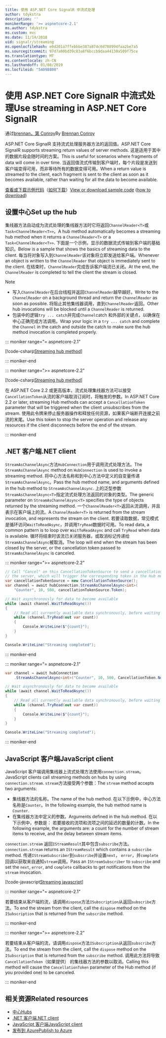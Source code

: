 ```yaml
---
title: 使用 ASP.NET Core SignalR 中流式处理
author: tdykstra
description: ''
monikerRange: '>= aspnetcore-2.1'
ms.author: tdykstra
ms.custom: mvc
ms.date: 11/14/2018
uid: signalr/streaming
ms.openlocfilehash: e0d201a7ffebbbe387a874c6d788994faa2be7a5
ms.sourcegitcommit: 97d7a00bd39c83a8f6bccb9daa44130a509f75ce
ms.translationtype: MT
ms.contentlocale: zh-CN
ms.lasthandoff: 01/08/2019
ms.locfileid: "54098800"
---
```

# <a name="use-streaming-in-aspnet-core-signalr"></a><span data-ttu-id="61e74-102">使用 ASP.NET Core SignalR 中流式处理</span><span class="sxs-lookup"><span data-stu-id="61e74-102">Use streaming in ASP.NET Core SignalR</span></span>

<span data-ttu-id="61e74-103">通过[brennan，第 Conroy](https://github.com/BrennanConroy)</span><span class="sxs-lookup"><span data-stu-id="61e74-103">By [Brennan Conroy](https://github.com/BrennanConroy)</span></span>

<span data-ttu-id="61e74-104">ASP.NET Core SignalR 支持流式处理服务器方法的返回值。</span><span class="sxs-lookup"><span data-stu-id="61e74-104">ASP.NET Core SignalR supports streaming return values of server methods.</span></span> <span data-ttu-id="61e74-105">这是适用于其中的数据片段会随时间的方案。</span><span class="sxs-lookup"><span data-stu-id="61e74-105">This is useful for scenarios where fragments of data will come in over time.</span></span> <span data-ttu-id="61e74-106">当返回值流式传输到客户端时，每个片段是发送到客户端变得可用，而非等待所有的数据变得可用。</span><span class="sxs-lookup"><span data-stu-id="61e74-106">When a return value is streamed to the client, each fragment is sent to the client as soon as it becomes available, rather than waiting for all the data to become available.</span></span>

<span data-ttu-id="61e74-107">[查看或下载示例代码](https://github.com/aspnet/Docs/tree/live/aspnetcore/signalr/streaming/sample)（[如何下载](xref:index#how-to-download-a-sample)）</span><span class="sxs-lookup"><span data-stu-id="61e74-107">[View or download sample code](https://github.com/aspnet/Docs/tree/live/aspnetcore/signalr/streaming/sample) ([how to download](xref:index#how-to-download-a-sample))</span></span>

## <a name="set-up-the-hub"></a><span data-ttu-id="61e74-108">设置中心</span><span class="sxs-lookup"><span data-stu-id="61e74-108">Set up the hub</span></span>

<span data-ttu-id="61e74-109">集线器方法自动成为流式处理的集线器方法时它将返回`ChannelReader<T>`或`Task<ChannelReader<T>>`。</span><span class="sxs-lookup"><span data-stu-id="61e74-109">A hub method automatically becomes a streaming hub method when it returns a `ChannelReader<T>` or a `Task<ChannelReader<T>>`.</span></span> <span data-ttu-id="61e74-110">下面是一个示例，显示的数据流式传输到客户端的基础知识。</span><span class="sxs-lookup"><span data-stu-id="61e74-110">Below is a sample that shows the basics of streaming data to the client.</span></span> <span data-ttu-id="61e74-111">每当将对象写入到`ChannelReader`该对象将立即发送给客户端。</span><span class="sxs-lookup"><span data-stu-id="61e74-111">Whenever an object is written to the `ChannelReader` that object is immediately sent to the client.</span></span> <span data-ttu-id="61e74-112">在结束时，`ChannelReader`完成告诉客户端流已关闭。</span><span class="sxs-lookup"><span data-stu-id="61e74-112">At the end, the `ChannelReader` is completed to tell the client the stream is closed.</span></span>

> [!NOTE]
> * <span data-ttu-id="61e74-113">写入`ChannelReader`在后台线程并返回`ChannelReader`越早越好。</span><span class="sxs-lookup"><span data-stu-id="61e74-113">Write to the `ChannelReader` on a background thread and return the `ChannelReader` as soon as possible.</span></span> <span data-ttu-id="61e74-114">将阻止其他集线器调用，直到`ChannelReader`返回。</span><span class="sxs-lookup"><span data-stu-id="61e74-114">Other hub invocations will be blocked until a `ChannelReader` is returned.</span></span>
> * <span data-ttu-id="61e74-115">包装中的逻辑`try ... catch`并完成`Channel`catch 和外部的关键点，以确保在中心正确完成方法调用。</span><span class="sxs-lookup"><span data-stu-id="61e74-115">Wrap your logic in a `try ... catch` and complete the `Channel` in the catch and outside the catch to make sure the hub method invocation is completed properly.</span></span>

::: moniker range="= aspnetcore-2.1"

[!code-csharp[Streaming hub method](streaming/sample/Hubs/StreamHub.aspnetcore21.cs?name=snippet1)]

::: moniker-end

::: moniker range=">= aspnetcore-2.2"

[!code-csharp[Streaming hub method](streaming/sample/Hubs/StreamHub.cs?name=snippet1)]

<span data-ttu-id="61e74-116">在 ASP.NET Core 2.2 或更高版本，流式处理集线器方法可以接受`CancellationToken`从流的客户端取消订阅时，将触发的参数。</span><span class="sxs-lookup"><span data-stu-id="61e74-116">In ASP.NET Core 2.2 or later, streaming Hub methods can accept a `CancellationToken` parameter that will be triggered when the client unsubscribes from the stream.</span></span> <span data-ttu-id="61e74-117">使用此令牌来停止服务器操作和释放任何资源，如果客户端断开连接之前流的末尾。</span><span class="sxs-lookup"><span data-stu-id="61e74-117">Use this token to stop the server operation and release any resources if the client disconnects before the end of the stream.</span></span>

::: moniker-end

## <a name="net-client"></a><span data-ttu-id="61e74-118">.NET 客户端</span><span class="sxs-lookup"><span data-stu-id="61e74-118">.NET client</span></span>

<span data-ttu-id="61e74-119">`StreamAsChannelAsync`方法`HubConnection`用于调用流式处理方法。</span><span class="sxs-lookup"><span data-stu-id="61e74-119">The `StreamAsChannelAsync` method on `HubConnection` is used to invoke a streaming method.</span></span> <span data-ttu-id="61e74-120">将中心方法名称和到中心方法中定义的自变量传递`StreamAsChannelAsync`。</span><span class="sxs-lookup"><span data-stu-id="61e74-120">Pass the hub method name, and arguments defined in the hub method to `StreamAsChannelAsync`.</span></span> <span data-ttu-id="61e74-121">上的泛型参数`StreamAsChannelAsync<T>`指定流式处理方法返回的对象的类型。</span><span class="sxs-lookup"><span data-stu-id="61e74-121">The generic parameter on `StreamAsChannelAsync<T>` specifies the type of objects returned by the streaming method.</span></span> <span data-ttu-id="61e74-122">一个`ChannelReader<T>`返回从流调用，并且表示在客户端上的流。</span><span class="sxs-lookup"><span data-stu-id="61e74-122">A `ChannelReader<T>` is returned from the stream invocation, and represents the stream on the client.</span></span> <span data-ttu-id="61e74-123">若要读取数据，常见模式是循环访问`WaitToReadAsync`，并调用`TryRead`数据时可用。</span><span class="sxs-lookup"><span data-stu-id="61e74-123">To read data, a common pattern is to loop over `WaitToReadAsync` and call `TryRead` when data is available.</span></span> <span data-ttu-id="61e74-124">循环将结束时该流已关闭服务器，或取消标记传递给`StreamAsChannelAsync`被取消。</span><span class="sxs-lookup"><span data-stu-id="61e74-124">The loop will end when the stream has been closed by the server, or the cancellation token passed to `StreamAsChannelAsync` is canceled.</span></span>

::: moniker range=">= aspnetcore-2.2"

```csharp
// Call "Cancel" on this CancellationTokenSource to send a cancellation message to 
// the server, which will trigger the corresponding token in the Hub method.
var cancellationTokenSource = new CancellationTokenSource();
var channel = await hubConnection.StreamAsChannelAsync<int>(
    "Counter", 10, 500, cancellationTokenSource.Token);

// Wait asynchronously for data to become available
while (await channel.WaitToReadAsync())
{
    // Read all currently available data synchronously, before waiting for more data
    while (channel.TryRead(out var count))
    {
        Console.WriteLine($"{count}");
    }
}

Console.WriteLine("Streaming completed");
```

::: moniker-end

::: moniker range="= aspnetcore-2.1"

```csharp
var channel = await hubConnection
    .StreamAsChannelAsync<int>("Counter", 10, 500, CancellationToken.None);

// Wait asynchronously for data to become available
while (await channel.WaitToReadAsync())
{
    // Read all currently available data synchronously, before waiting for more data
    while (channel.TryRead(out var count))
    {
        Console.WriteLine($"{count}");
    }
}

Console.WriteLine("Streaming completed");
```

::: moniker-end

## <a name="javascript-client"></a><span data-ttu-id="61e74-125">JavaScript 客户端</span><span class="sxs-lookup"><span data-stu-id="61e74-125">JavaScript client</span></span>

<span data-ttu-id="61e74-126">JavaScript 客户端调用集线器上流式处理方法使用`connection.stream`。</span><span class="sxs-lookup"><span data-stu-id="61e74-126">JavaScript clients call streaming methods on hubs by using `connection.stream`.</span></span> <span data-ttu-id="61e74-127">`stream`方法接受两个参数：</span><span class="sxs-lookup"><span data-stu-id="61e74-127">The `stream` method accepts two arguments:</span></span>

* <span data-ttu-id="61e74-128">集线器方法的名称。</span><span class="sxs-lookup"><span data-stu-id="61e74-128">The name of the hub method.</span></span> <span data-ttu-id="61e74-129">在以下示例中，中心方法名称是`Counter`。</span><span class="sxs-lookup"><span data-stu-id="61e74-129">In the following example, the hub method name is `Counter`.</span></span>
* <span data-ttu-id="61e74-130">在集线器方法中定义的参数。</span><span class="sxs-lookup"><span data-stu-id="61e74-130">Arguments defined in the hub method.</span></span> <span data-ttu-id="61e74-131">在以下示例中，参数是： 若要接收的流项和流项之间的延迟的数量的计数。</span><span class="sxs-lookup"><span data-stu-id="61e74-131">In the following example, the arguments are: a count for the number of stream items to receive, and the delay between stream items.</span></span>

<span data-ttu-id="61e74-132">`connection.stream` 返回`IStreamResult`其中包含`subscribe`方法。</span><span class="sxs-lookup"><span data-stu-id="61e74-132">`connection.stream` returns an `IStreamResult` which contains a `subscribe` method.</span></span> <span data-ttu-id="61e74-133">传递`IStreamSubscriber`到`subscribe`并设置`next`， `error`，并`complete`回调以获取来自通知`stream`调用。</span><span class="sxs-lookup"><span data-stu-id="61e74-133">Pass an `IStreamSubscriber` to `subscribe` and set the `next`, `error`, and `complete` callbacks to get notifications from the `stream` invocation.</span></span>

[!code-javascript[Streaming javascript](streaming/sample/wwwroot/js/stream.js?range=19-36)]

::: moniker range="= aspnetcore-2.1"

<span data-ttu-id="61e74-134">若要结束从客户端的流，请调用`dispose`方法`ISubscription`从返回`subscribe`方法。</span><span class="sxs-lookup"><span data-stu-id="61e74-134">To end the stream from the client, call the `dispose` method on the `ISubscription` that is returned from the `subscribe` method.</span></span>

::: moniker-end

::: moniker range=">= aspnetcore-2.2"

<span data-ttu-id="61e74-135">若要结束从客户端的流，请调用`dispose`方法`ISubscription`从返回`subscribe`方法。</span><span class="sxs-lookup"><span data-stu-id="61e74-135">To end the stream from the client, call the `dispose` method on the `ISubscription` that is returned from the `subscribe` method.</span></span> <span data-ttu-id="61e74-136">调用此方法将导致`CancellationToken`（如果提供） 的集线器方法的参数以取消。</span><span class="sxs-lookup"><span data-stu-id="61e74-136">Calling this method will cause the `CancellationToken` parameter of the Hub method (if you provided one) to be canceled.</span></span>

::: moniker-end

## <a name="related-resources"></a><span data-ttu-id="61e74-137">相关资源</span><span class="sxs-lookup"><span data-stu-id="61e74-137">Related resources</span></span>

* [<span data-ttu-id="61e74-138">中心</span><span class="sxs-lookup"><span data-stu-id="61e74-138">Hubs</span></span>](xref:signalr/hubs)
* [<span data-ttu-id="61e74-139">.NET 客户端</span><span class="sxs-lookup"><span data-stu-id="61e74-139">.NET client</span></span>](xref:signalr/dotnet-client)
* [<span data-ttu-id="61e74-140">JavaScript 客户端</span><span class="sxs-lookup"><span data-stu-id="61e74-140">JavaScript client</span></span>](xref:signalr/javascript-client)
* [<span data-ttu-id="61e74-141">发布到 Azure</span><span class="sxs-lookup"><span data-stu-id="61e74-141">Publish to Azure</span></span>](xref:signalr/publish-to-azure-web-app)

